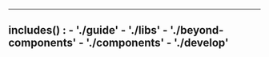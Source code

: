 ---

includes() : 
    - './guide'
    - './libs'
    - './beyond-components'
    - './components'
    - './develop'
---